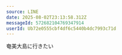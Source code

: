 ```yaml
---
source: LINE
date: 2025-08-02T23:13:58.312Z
messageId: 572682104769347914
userId: Ub72e0555cbf4df6c5440b4dc7993c71d
---
```


奄美大島に行きたい
